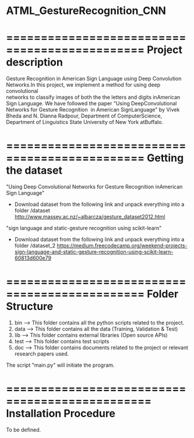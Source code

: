 # ATML_GestureRecognition_CNN

==============================================
Project description
==============================================

Gesture Recognition in American Sign Language using Deep Convolution Networks.In this project, we implement a method for using deep convolutional       
networks to classify images of both the the letters and digits​ ​in​ ​American​ ​Sign​ ​Language. We have followed the paper "Using​ ​Deep​ ​Convolutional​ ​Networks​ ​for  Gesture​ ​Recognition​ ​
in​ ​American​ ​Sign​ ​Language" by Vivek​ ​Bheda​​ ​and​​ ​​N.​ ​Dianna​ ​Radpour, Department​ ​of​ ​Computer​ ​Science,​ ​Department​ ​of​ ​Linguistics State​ ​University​ ​of​ ​New​ ​York​ ​at​ ​Buffalo.  


==============================================
Getting the dataset
==============================================

"Using​ ​Deep​ ​Convolutional​ ​Networks​ ​for  Gesture​ ​Recognition​ ​in​ ​American​ ​Sign​ ​Language"
- Download dataset from the following link and unpack everything into a folder /dataset
http://www.massey.ac.nz/~albarcza/gesture_dataset2012.html

"sign language and static-gesture recognition using scikit-learn"
- Download dataset from the following link and unpack everything into a folder /dataset_2
https://medium.freecodecamp.org/weekend-projects-sign-language-and-static-gesture-recognition-using-scikit-learn-60813d600e79



==============================================
Folder Structure
==============================================

1. bin --> This folder contains all the python scripts related to the project.
2. data --> This folder contains all the data (Training, Validation & Test)
3. lib --> This folder contains external libraries (Open source APIs)
4. test --> This folder contains test scripts
5. doc --> This folder contains documents related to the project or relevant research papers used.


The script "main.py" will initiate the program.

===============================================
Installation Procedure
===============================================

To be defined.